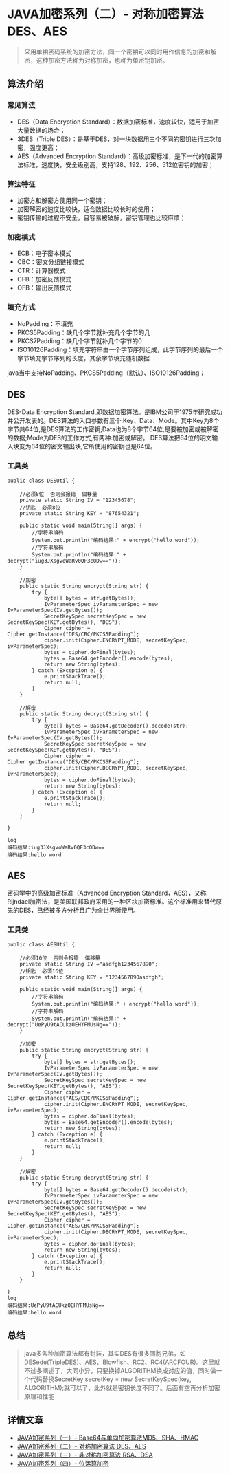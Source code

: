 # JAVA加密系列（二）- 对称加密算法 DES、AES
 > 采用单钥密码系统的加密方法，同一个密钥可以同时用作信息的加密和解密，这种加密方法称为对称加密，也称为单密钥加密。
 ## 算法介绍
 ### 常见算法
 + DES（Data Encryption Standard）：数据加密标准，速度较快，适用于加密大量数据的场合；
 + 3DES（Triple DES）：是基于DES，对一块数据用三个不同的密钥进行三次加密，强度更高；
 + AES（Advanced Encryption Standard）：高级加密标准，是下一代的加密算法标准，速度快，安全级别高，支持128、192、256、512位密钥的加密；
 ### 算法特征
 + 加密方和解密方使用同一个密钥；
 + 加密解密的速度比较快，适合数据比较长时的使用；
 + 密钥传输的过程不安全，且容易被破解，密钥管理也比较麻烦； 
 ### 加密模式
   + ECB：电子密本模式
   + CBC：密文分组链接模式
   + CTR：计算器模式
   + CFB：加密反馈模式
   + OFB：输出反馈模式
 ### 填充方式
   + NoPadding：不填充
   + PKCS5Padding：缺几个字节就补充几个字节的几
   + PKCS7Padding：缺几个字节就补几个字节的0
   + ISO10126Padding：填充字符串由一个字节序列组成，此字节序列的最后一个字节填充字节序列的长度，其余字节填充随机数据
   
   java当中支持NoPadding、PKCS5Padding（默认）、ISO10126Padding；
## DES
 DES-Data Encryption Standard,即数据加密算法。是IBM公司于1975年研究成功并公开发表的。DES算法的入口参数有三个:Key、Data、Mode。其中Key为8个字节共64位,是DES算法的工作密钥;Data也为8个字节64位,是要被加密或被解密的数据;Mode为DES的工作方式,有两种:加密或解密。 DES算法把64位的明文输入块变为64位的密文输出块,它所使用的密钥也是64位。
 ### 工具类
   ~~~
   public class DESUtil {
   
       //必须8位  否则会报错  偏移量
       private static String IV = "12345678";
       //钥匙  必须8位
       private static String KEY = "87654321";
   
       public static void main(String[] args) {
           //字符串编码
           System.out.println("编码结果:" + encrypt("hello word"));
           //字符串解码
           System.out.println("编码结果:" + decrypt("iug3JXsgvoWaRv0QF3cODw=="));
       }
   
       //加密
       public static String encrypt(String str) {
           try {
               byte[] bytes = str.getBytes();
               IvParameterSpec ivParameterSpec = new IvParameterSpec(IV.getBytes());
               SecretKeySpec secretKeySpec = new SecretKeySpec(KEY.getBytes(), "DES");
               Cipher cipher = Cipher.getInstance("DES/CBC/PKCS5Padding");
               cipher.init(Cipher.ENCRYPT_MODE, secretKeySpec, ivParameterSpec);
               bytes = cipher.doFinal(bytes);
               bytes = Base64.getEncoder().encode(bytes);
               return new String(bytes);
           } catch (Exception e) {
               e.printStackTrace();
               return null;
           }
       }
   
       //解密
       public static String decrypt(String str) {
           try {
               byte[] bytes = Base64.getDecoder().decode(str);
               IvParameterSpec ivParameterSpec = new IvParameterSpec(IV.getBytes());
               SecretKeySpec secretKeySpec = new SecretKeySpec(KEY.getBytes(), "DES");
               Cipher cipher = Cipher.getInstance("DES/CBC/PKCS5Padding");
               cipher.init(Cipher.DECRYPT_MODE, secretKeySpec, ivParameterSpec);
               bytes = cipher.doFinal(bytes);
               return new String(bytes);
           } catch (Exception e) {
               e.printStackTrace();
               return null;
           }
       }
   
   }
   
  log
  编码结果:iug3JXsgvoWaRv0QF3cODw==
  编码结果:hello word
   
   ~~~
  ## AES
   密码学中的高级加密标准（Advanced Encryption Standard，AES），又称Rijndael加密法，是美国联邦政府采用的一种区块加密标准。这个标准用来替代原先的DES，已经被多方分析且广为全世界所使用。
   ### 工具类
   ~~~
   public class AESUtil {
   
       //必须16位  否则会报错  偏移量
       private static String IV ="asdfgh1234567890";
       //钥匙  必须16位
       private static String KEY = "1234567890asdfgh";
   
       public static void main(String[] args) {
           //字符串编码
           System.out.println("编码结果:" + encrypt("hello word"));
           //字符串解码
           System.out.println("编码结果:" + decrypt("UePyU9tACUkzOEHYFMUsNg=="));
       }
   
       //加密
       public static String encrypt(String str) {
           try {
               byte[] bytes = str.getBytes();
               IvParameterSpec ivParameterSpec = new IvParameterSpec(IV.getBytes());
               SecretKeySpec secretKeySpec = new SecretKeySpec(KEY.getBytes(), "AES");
               Cipher cipher = Cipher.getInstance("AES/CBC/PKCS5Padding");
               cipher.init(Cipher.ENCRYPT_MODE, secretKeySpec, ivParameterSpec);
               bytes = cipher.doFinal(bytes);
               bytes = Base64.getEncoder().encode(bytes);
               return new String(bytes);
           } catch (Exception e) {
               e.printStackTrace();
               return null;
           }
       }
   
       //解密
       public static String decrypt(String str) {
           try {
               byte[] bytes = Base64.getDecoder().decode(str);
               IvParameterSpec ivParameterSpec = new IvParameterSpec(IV.getBytes());
               SecretKeySpec secretKeySpec = new SecretKeySpec(KEY.getBytes(), "AES");
               Cipher cipher = Cipher.getInstance("AES/CBC/PKCS5Padding");
               cipher.init(Cipher.DECRYPT_MODE, secretKeySpec, ivParameterSpec);
               bytes = cipher.doFinal(bytes);
               return new String(bytes);
           } catch (Exception e) {
               e.printStackTrace();
               return null;
           }
       }
   
   }
   log
   编码结果:UePyU9tACUkzOEHYFMUsNg==
   编码结果:hello word
   
   ~~~
 ## 总结
> java多各种加密算法都有封装，其实DES有很多同胞兄弟，如DESede(TripleDES)、AES、Blowfish、RC2、RC4(ARCFOUR)。这里就不过多阐述了，大同小异，只要换掉ALGORITHM换成对应的值，同时做一个代码替换SecretKey secretKey = new SecretKeySpec(key, ALGORITHM);就可以了，此外就是密钥长度不同了。后面有空再分析加密原理和性能

## 详情文章
   + [JAVA加密系列（一）- Base64与单向加密算法MD5、SHA、HMAC](https://github.com/80945540/encryption/blob/master/src/util/%E5%8D%95%E5%90%91%E5%8A%A0%E5%AF%86.md)
   + [JAVA加密系列（二）- 对称加密算法 DES、AES](https://github.com/80945540/encryption/blob/master/src/util/%E5%AF%B9%E7%A7%B0%E5%8A%A0%E5%AF%86.md)
   + [JAVA加密系列（三）- 非对称加密算法 RSA、DSA](https://github.com/80945540/encryption/blob/master/src/util/%E9%9D%9E%E5%AF%B9%E7%A7%B0%E6%80%A7%E5%8A%A0%E5%AF%86.md)
   + [JAVA加密系列（四）- 位运算加密](https://github.com/80945540/encryption/blob/master/src/util/%E4%BD%8D%E8%BF%90%E7%AE%97%E5%8A%A0%E5%AF%86.md)  